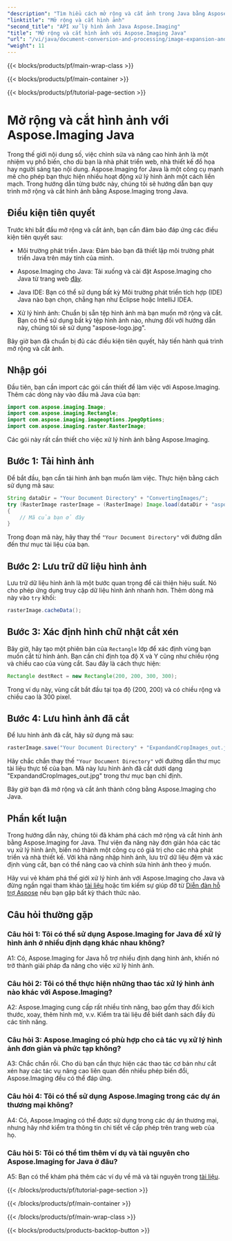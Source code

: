 ```yaml
---
"description": "Tìm hiểu cách mở rộng và cắt ảnh trong Java bằng Aspose.Imaging. Nâng cao kỹ năng xử lý ảnh của bạn với hướng dẫn từng bước này."
"linktitle": "Mở rộng và cắt hình ảnh"
"second_title": "API xử lý hình ảnh Java Aspose.Imaging"
"title": "Mở rộng và cắt hình ảnh với Aspose.Imaging Java"
"url": "/vi/java/document-conversion-and-processing/image-expansion-and-cropping/"
"weight": 11
---
```


{{< blocks/products/pf/main-wrap-class >}}

{{< blocks/products/pf/main-container >}}

{{< blocks/products/pf/tutorial-page-section >}}

# Mở rộng và cắt hình ảnh với Aspose.Imaging Java

Trong thế giới nội dung số, việc chỉnh sửa và nâng cao hình ảnh là một nhiệm vụ phổ biến, cho dù bạn là nhà phát triển web, nhà thiết kế đồ họa hay người sáng tạo nội dung. Aspose.Imaging for Java là một công cụ mạnh mẽ cho phép bạn thực hiện nhiều hoạt động xử lý hình ảnh một cách liền mạch. Trong hướng dẫn từng bước này, chúng tôi sẽ hướng dẫn bạn quy trình mở rộng và cắt hình ảnh bằng Aspose.Imaging trong Java.

## Điều kiện tiên quyết

Trước khi bắt đầu mở rộng và cắt ảnh, bạn cần đảm bảo đáp ứng các điều kiện tiên quyết sau:

- Môi trường phát triển Java: Đảm bảo bạn đã thiết lập môi trường phát triển Java trên máy tính của mình.

- Aspose.Imaging cho Java: Tải xuống và cài đặt Aspose.Imaging cho Java từ trang web [đây](https://releases.aspose.com/imaging/java/).

- Java IDE: Bạn có thể sử dụng bất kỳ Môi trường phát triển tích hợp (IDE) Java nào bạn chọn, chẳng hạn như Eclipse hoặc IntelliJ IDEA.

- Xử lý hình ảnh: Chuẩn bị sẵn tệp hình ảnh mà bạn muốn mở rộng và cắt. Bạn có thể sử dụng bất kỳ tệp hình ảnh nào, nhưng đối với hướng dẫn này, chúng tôi sẽ sử dụng "aspose-logo.jpg".

Bây giờ bạn đã chuẩn bị đủ các điều kiện tiên quyết, hãy tiến hành quá trình mở rộng và cắt ảnh.

## Nhập gói

Đầu tiên, bạn cần import các gói cần thiết để làm việc với Aspose.Imaging. Thêm các dòng này vào đầu mã Java của bạn:

```java
import com.aspose.imaging.Image;
import com.aspose.imaging.Rectangle;
import com.aspose.imaging.imageoptions.JpegOptions;
import com.aspose.imaging.raster.RasterImage;
```

Các gói này rất cần thiết cho việc xử lý hình ảnh bằng Aspose.Imaging.

## Bước 1: Tải hình ảnh

Để bắt đầu, bạn cần tải hình ảnh bạn muốn làm việc. Thực hiện bằng cách sử dụng mã sau:

```java
String dataDir = "Your Document Directory" + "ConvertingImages/";
try (RasterImage rasterImage = (RasterImage) Image.load(dataDir + "aspose-logo.jpg"))
{
    // Mã của bạn ở đây
}
```

Trong đoạn mã này, hãy thay thế `"Your Document Directory"` với đường dẫn đến thư mục tài liệu của bạn.

## Bước 2: Lưu trữ dữ liệu hình ảnh

Lưu trữ dữ liệu hình ảnh là một bước quan trọng để cải thiện hiệu suất. Nó cho phép ứng dụng truy cập dữ liệu hình ảnh nhanh hơn. Thêm dòng mã này vào `try` khối:

```java
rasterImage.cacheData();
```

## Bước 3: Xác định hình chữ nhật cắt xén

Bây giờ, hãy tạo một phiên bản của `Rectangle` lớp để xác định vùng bạn muốn cắt từ hình ảnh. Bạn cần chỉ định tọa độ X và Y cũng như chiều rộng và chiều cao của vùng cắt. Sau đây là cách thực hiện:

```java
Rectangle destRect = new Rectangle(200, 200, 300, 300);
```

Trong ví dụ này, vùng cắt bắt đầu tại tọa độ (200, 200) và có chiều rộng và chiều cao là 300 pixel.

## Bước 4: Lưu hình ảnh đã cắt

Để lưu hình ảnh đã cắt, hãy sử dụng mã sau:

```java
rasterImage.save("Your Document Directory" + "ExpandandCropImages_out.jpg", new JpegOptions(), destRect);
```

Hãy chắc chắn thay thế `"Your Document Directory"` với đường dẫn thư mục tài liệu thực tế của bạn. Mã này lưu hình ảnh đã cắt dưới dạng "ExpandandCropImages_out.jpg" trong thư mục bạn chỉ định.

Bây giờ bạn đã mở rộng và cắt ảnh thành công bằng Aspose.Imaging cho Java.

## Phần kết luận

Trong hướng dẫn này, chúng tôi đã khám phá cách mở rộng và cắt hình ảnh bằng Aspose.Imaging for Java. Thư viện đa năng này đơn giản hóa các tác vụ xử lý hình ảnh, biến nó thành một công cụ có giá trị cho các nhà phát triển và nhà thiết kế. Với khả năng nhập hình ảnh, lưu trữ dữ liệu đệm và xác định vùng cắt, bạn có thể nâng cao và chỉnh sửa hình ảnh theo ý muốn.

Hãy vui vẻ khám phá thế giới xử lý hình ảnh với Aspose.Imaging cho Java và đừng ngần ngại tham khảo [tài liệu](https://reference.aspose.com/imaging/java/) hoặc tìm kiếm sự giúp đỡ từ [Diễn đàn hỗ trợ Aspose](https://forum.aspose.com/) nếu bạn gặp bất kỳ thách thức nào.

## Câu hỏi thường gặp

### Câu hỏi 1: Tôi có thể sử dụng Aspose.Imaging for Java để xử lý hình ảnh ở nhiều định dạng khác nhau không?

A1: Có, Aspose.Imaging for Java hỗ trợ nhiều định dạng hình ảnh, khiến nó trở thành giải pháp đa năng cho việc xử lý hình ảnh.

### Câu hỏi 2: Tôi có thể thực hiện những thao tác xử lý hình ảnh nào khác với Aspose.Imaging?

A2: Aspose.Imaging cung cấp rất nhiều tính năng, bao gồm thay đổi kích thước, xoay, thêm hình mờ, v.v. Kiểm tra tài liệu để biết danh sách đầy đủ các tính năng.

### Câu hỏi 3: Aspose.Imaging có phù hợp cho cả tác vụ xử lý hình ảnh đơn giản và phức tạp không?

A3: Chắc chắn rồi. Cho dù bạn cần thực hiện các thao tác cơ bản như cắt xén hay các tác vụ nâng cao liên quan đến nhiều phép biến đổi, Aspose.Imaging đều có thể đáp ứng.

### Câu hỏi 4: Tôi có thể sử dụng Aspose.Imaging trong các dự án thương mại không?

A4: Có, Aspose.Imaging có thể được sử dụng trong các dự án thương mại, nhưng hãy nhớ kiểm tra thông tin chi tiết về cấp phép trên trang web của họ.

### Câu hỏi 5: Tôi có thể tìm thêm ví dụ và tài nguyên cho Aspose.Imaging for Java ở đâu?

A5: Bạn có thể khám phá thêm các ví dụ về mã và tài nguyên trong [tài liệu](https://reference.aspose.com/imaging/java/).

{{< /blocks/products/pf/tutorial-page-section >}}

{{< /blocks/products/pf/main-container >}}

{{< /blocks/products/pf/main-wrap-class >}}

{{< blocks/products/products-backtop-button >}}